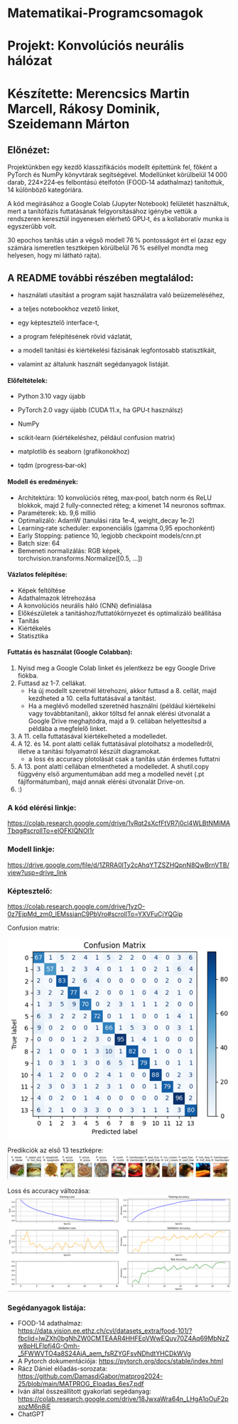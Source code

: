 # Matematikai-Programcsomagok

# Projekt: Konvolúciós neurális hálózat 
# Készítette: Merencsics Martin Marcell, Rákosy Dominik, Szeidemann Márton

## Előnézet:
Projektünkben egy kezdő klasszifikációs modellt építettünk fel, főként a PyTorch és NumPy könyvtárak segítségével. Modellünket körülbelül 14 000 darab, 224×224‑es felbontású ételfotón (FOOD‑14 adathalmaz) tanítottuk, 14 különböző kategóriára.

A kód megírásához a Google Colab (Jupyter Notebook) felületét használtuk, mert a tanítófázis futtatásának felgyorsításához igénybe vettük a rendszeren keresztül ingyenesen elérhető GPU‑t, és a kollaboratív munka is egyszerűbb volt.

30 epochos tanítás után a végső modell 76 % pontosságot ért el (azaz egy számára ismeretlen tesztképen körülbelül 76 % eséllyel mondta meg helyesen, hogy mi látható rajta).

## A README további részében megtalálod:

- használati utasítást a program saját használatra való beüzemeléséhez,
  
- a teljes notebookhoz vezető linket,

- egy képtesztelő interface-t,

- a program felépítésének rövid vázlatát,

- a modell tanítási és kiértékelési fázisának legfontosabb statisztikáit,

- valamint az általunk használt segédanyagok listáját.

#### Előfeltételek:

- Python 3.10 vagy újabb

- PyTorch 2.0 vagy újabb (CUDA 11.x, ha GPU‑t használsz)

- NumPy

- scikit‑learn (kiértékeléshez, például confusion matrix)

- matplotlib és seaborn (grafikonokhoz)

- tqdm (progress‑bar‑ok)

#### Modell és eredmények:
- Architektúra: 10 konvolúciós réteg, max‑pool, batch norm és ReLU blokkok, majd 2 fully‑connected réteg; a kimenet 14 neuronos softmax.
- Paraméterek: kb. 9,6 millió 
- Optimalizáló: AdamW (tanulási ráta 1e‑4, weight_decay 1e‑2)
- Learning‑rate scheduler: exponenciális (gamma 0,95 epochonként)
- Early Stopping: patience 10, legjobb checkpoint models/cnn.pt
- Batch size: 64
- Bemeneti normalizálás: RGB képek, torchvision.transforms.Normalize([0.5, …])

#### Vázlatos felépítése:
- Képek feltöltése
- Adathalmazok létrehozása 
- A konvolúciós neurális háló (CNN) definiálása
- Előkészületek a tanításhoz/futtatókörnyezet és optimalizáló beállítása
- Tanítás
- Kiértékelés 
- Statisztika

#### Futtatás és használat (Google Colabban):
  1. Nyisd meg a Google Colab linket és jelentkezz be egy Google Drive fiókba.
  2. Futtasd az 1-7. cellákat.
     - Ha új modellt szeretnél létrehozni, akkor futtasd a 8. cellát, majd kezdheted a 10. cella futtatásával a tanítást.
     - Ha a meglévő modelled szeretnéd használni (például kiértékelni vagy továbbtanítani), akkor töltsd fel annak elérési útvonalát a Google Drive meghajtódra, majd a 9. cellában helyettesítsd a példába a megfelelő         linket.
  3. A 11. cella futtatásával kiértékelheted a modelledet.
  4. A 12. és 14. pont alatti cellák futtatásával plotolhatsz a modelledről, illetve a tanítási folyamatról készült diagramokat.
     - a loss és accuracy plotolását csak a tanítás után érdemes futtatni
  6. A 13. pont alatti cellában elmentheted a modelledet. A shutil.copy függvény első argumentumában add meg a modelled nevét (.pt fájlformátumban), majd annak elérési útvonalát Drive-on. 
  7. :)

### A kód elérési linkje: 
https://colab.research.google.com/drive/1vRqt2sXcfFtVR7j0cl4WLBtNMiMATbqg#scrollTo=eIOFKIQNOl1r

### Modell linkje:
https://drive.google.com/file/d/1ZRRA0lTy2cAhqYTZSZHQpnN8QwBrnVTB/view?usp=drive_link

### Képtesztelő:
https://colab.research.google.com/drive/1yzO-0z7EjpMd_zm0_lEMssianC9PbVro#scrollTo=YXVFuCjYQGip

Confusion matrix:

![Confusion matrix](Confusion_matrix.png)

Predikciók az első 13 tesztképre:
![Predikciók az első 13 tesztképre](13_kep.png)

Loss és accuracy változása:
![Loss és accuracy változása](Loss_es_accuracy.png)

### Segédanyagok listája:
- FOOD-14 adathalmaz: https://data.vision.ee.ethz.ch/cvl/datasets_extra/food-101/?fbclid=IwZXh0bgNhZW0CMTEAAR4HHFEoVWwEQuy70Z4Aq69MbNzZw8pHLFlpfj4G-Omh-_5FWWVTO4a8S24AjA_aem_fsRZYGFsvNDhdtYHCDkWVg
- A Pytorch dokumentációja: https://pytorch.org/docs/stable/index.html
- Rácz Dániel előadás-sorozata: https://github.com/DamasdiGabor/matprog2024-25/blob/main/MATPROG_Eloadas_6es7.pdf
- Iván által összeállított gyakorlati segédanyag: https://colab.research.google.com/drive/18JwxaWra64n_LHgA1oOuF2pxozM6n8jE
- ChatGPT
